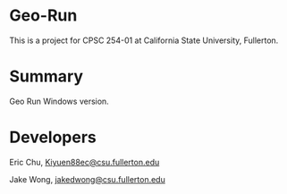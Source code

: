 # Geo-Run

This is a project for CPSC 254-01 at California State University, Fullerton. 

<h1>Summary</h1>

Geo Run Windows version.

<h1>Developers</h1>

Eric Chu, Kiyuen88ec@csu.fullerton.edu

Jake Wong, jakedwong@csu.fullerton.edu

